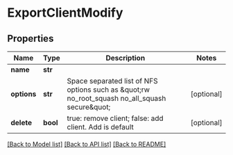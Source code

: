 # ExportClientModify

## Properties
Name | Type | Description | Notes
------------ | ------------- | ------------- | -------------
**name** | **str** |  | 
**options** | **str** | Space separated list of NFS options such as \&quot;rw no_root_squash no_all_squash secure\&quot; | [optional] 
**delete** | **bool** | true: remove client; false: add client. Add is default | [optional] 

[[Back to Model list]](../README.md#documentation-for-models) [[Back to API list]](../README.md#documentation-for-api-endpoints) [[Back to README]](../README.md)


